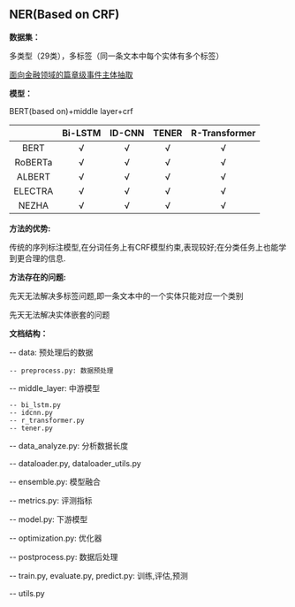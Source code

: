 ## NER(Based on CRF)

**数据集：**

多类型（29类），多标签（同一条文本中每个实体有多个标签）

[面向金融领域的篇章级事件主体抽取](https://www.biendata.xyz/competition/ccks_2020_4_1/)

**模型：**

BERT(based on)+middle layer+crf

|         | Bi-LSTM | ID-CNN | TENER | R-Transformer |
| :-------: | :-----: | :----: | :---: | :-----------: |
| BERT    |    √    |   √    |   √   |       √       |
| RoBERTa |    √    |   √    |   √   |       √       |
| ALBERT  |    √    |   √    |   √   |       √       |
| ELECTRA |    √    |   √    |   √   |       √       |
| NEZHA   |    √    |   √    |   √   |       √       |

**方法的优势:** 

传统的序列标注模型,在分词任务上有CRF模型约束,表现较好;在分类任务上也能学到更合理的信息.

**方法存在的问题:**

先天无法解决多标签问题,即一条文本中的一个实体只能对应一个类别

先天无法解决实体嵌套的问题

**文档结构：**

-- data: 预处理后的数据

	-- preprocess.py: 数据预处理

-- middle_layer: 中游模型

	-- bi_lstm.py
	-- idcnn.py
	-- r_transformer.py
	-- tener.py

-- data_analyze.py: 分析数据长度

-- dataloader.py, dataloader_utils.py

-- ensemble.py: 模型融合

-- metrics.py: 评测指标

-- model.py: 下游模型

-- optimization.py: 优化器

-- postprocess.py: 数据后处理

-- train.py, evaluate.py, predict.py: 训练,评估,预测

-- utils.py

